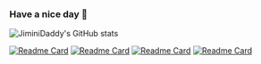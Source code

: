 ### Have a nice day 👋
![JiminiDaddy's GitHub stats](https://github-readme-stats.vercel.app/api?username=jiminiDaddy&show_icons=true&theme=vue-dark)

[![Readme Card](https://github-readme-stats.vercel.app/api/pin/?username=jiminiDaddy&repo=JiminiDaddy.github.io&theme=vue)](https://github.com/JiminiDaddy/JiminiDaddy.github.io)
[![Readme Card](https://github-readme-stats.vercel.app/api/pin/?username=jiminiDaddy&repo=effective-java3&theme=buefy)](https://github.com/JiminiDaddy/effective-java3)
[![Readme Card](https://github-readme-stats.vercel.app/api/pin/?username=jiminiDaddy&repo=blog-study-code&theme=default_repocard)](https://github.com/JiminiDaddy/blog-study-code)
[![Readme Card](https://github-readme-stats.vercel.app/api/pin/?username=jiminiDaddy&repo=team-sharing-springboot&theme=flag-india)](https://github.com/JiminiDaddy/team-sharing-springboot)

<!--
**JiminiDaddy/JiminiDaddy** is a ✨ _special_ ✨ repository because its `README.md` (this file) appears on your GitHub profile.

Here are some ideas to get you started:

- 🔭 I’m currently working on ...
- 🌱 I’m currently learning ...
- 👯 I’m looking to collaborate on ...
- 🤔 I’m looking for help with ...
- 💬 Ask me about ...
- 📫 How to reach me: ...
- 😄 Pronouns: ...
- ⚡ Fun fact: ...
-->
